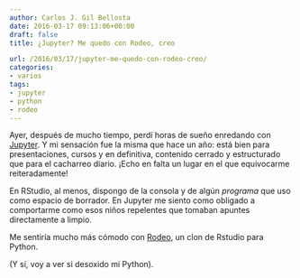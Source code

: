 ```yaml
---
author: Carlos J. Gil Bellosta
date: 2016-03-17 09:13:06+00:00
draft: false
title: ¿Jupyter? Me quedo con Rodeo, creo

url: /2016/03/17/jupyter-me-quedo-con-rodeo-creo/
categories:
- varios
tags:
- jupyter
- python
- rodeo
---
```


Ayer, después de mucho tiempo, perdí horas de sueño enredando con [Jupyter](http://jupyter.org/). Y mi sensación fue la misma que hace un año: está bien para presentaciones, cursos y en definitiva, contenido cerrado y estructurado que para el cacharreo diario. ¡Echo en falta un lugar en el que equivocarme reiteradamente!

En RStudio, al menos, dispongo de la consola y de algún _programa_ que uso como espacio de borrador. En Jupyter me siento como obligado a comportarme como esos niños repelentes que tomaban apuntes directamente a limpio.

Me sentiría mucho más cómodo con [Rodeo](https://github.com/yhat/rodeo/), un clon de Rstudio para Python.

(Y sí, voy a ver si desoxido mi Python).
